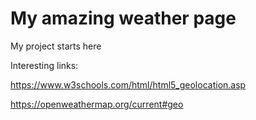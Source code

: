 # My amazing weather page

My project starts here

Interesting links:

https://www.w3schools.com/html/html5_geolocation.asp

https://openweathermap.org/current#geo
